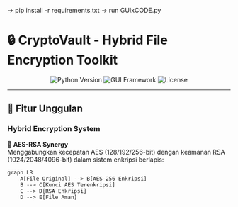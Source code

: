 
-> pip install -r requirements.txt
-> run GUIxCODE.py


# 🔒 CryptoVault - Hybrid File Encryption Toolkit

<div align="center">
  <img src="https://img.shields.io/badge/Python-3.8%2B-blue?logo=python&logoColor=white" alt="Python Version">
  <img src="https://img.shields.io/badge/GUI-CustomTkinter-483D8B?logo=tkinter" alt="GUI Framework">
  <img src="https://img.shields.io/badge/License-MIT-green" alt="License">
</div>

---

## 🌟 **Fitur Unggulan**
### Hybrid Encryption System
🔄 **AES-RSA Synergy**  
Menggabungkan kecepatan AES (128/192/256-bit) dengan keamanan RSA (1024/2048/4096-bit) dalam sistem enkripsi berlapis:

```mermaid
graph LR
    A[File Original] --> B[AES-256 Enkripsi]
    B --> C[Kunci AES Terenkripsi]
    C --> D[RSA Enkripsi]
    D --> E[File Aman]
